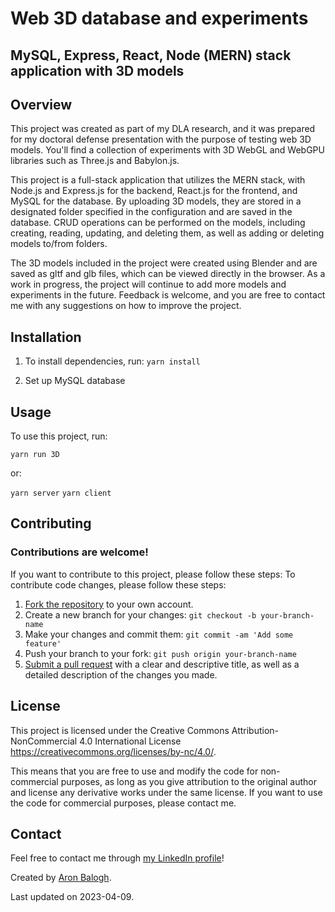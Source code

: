 # Web 3D database and experiments
## MySQL, Express, React, Node (MERN) stack application with 3D models
## Overview

This project was created as part of my DLA  research, and it was prepared for my doctoral defense presentation with the purpose of testing web 3D models. You'll find a collection of experiments with 3D WebGL and WebGPU libraries such as Three.js and Babylon.js. 

This project is a full-stack application that utilizes the MERN stack, with Node.js and Express.js for the backend, React.js for the frontend, and MySQL for the database. By uploading 3D models, they are stored in a designated folder specified in the configuration and are saved in the database. CRUD operations can be performed on the models, including creating, reading, updating, and deleting them, as well as adding or deleting models to/from folders. 

The 3D models included in the project were created using Blender and are saved as gltf and glb files, which can be viewed directly in the browser. As a work in progress, the project will continue to add more models and experiments in the future. Feedback is welcome, and you are free to contact me with any suggestions on how to improve the project.

## Installation
1. To install dependencies, run:
`yarn install`

2. Set up MySQL database

## Usage
To use this project, run:

`yarn run 3D`

or: 

`yarn server`
`yarn client`


## Contributing
### Contributions are welcome! 
If you want to contribute to this project, please follow these steps:
To contribute code changes, please follow these steps:

1. [Fork the repository](https://help.github.com/en/articles/fork-a-repo) to your own account.
2. Create a new branch for your changes: `git checkout -b your-branch-name`
3. Make your changes and commit them: `git commit -am 'Add some feature'`
4. Push your branch to your fork: `git push origin your-branch-name`
5. [Submit a pull request](https://help.github.com/en/articles/creating-a-pull-request) with a clear and descriptive title, as well as a detailed description of the changes you made.



## License
This project is licensed under the Creative Commons Attribution-NonCommercial 4.0 International License https://creativecommons.org/licenses/by-nc/4.0/.

This means that you are free to use and modify the code for non-commercial purposes, as long as you give attribution to the original author and license any derivative works under the same license. If you want to use the code for commercial purposes, please contact me.

## Contact
Feel free to contact me through [my LinkedIn profile](https://www.linkedin.com/in/balogh-aron/)!

Created by [Aron Balogh](https://github.com/balogharon).

Last updated on 2023-04-09.
